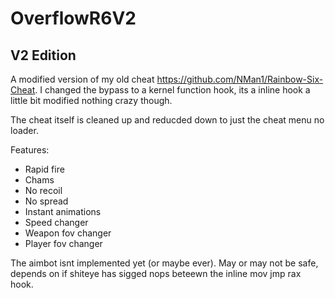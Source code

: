 # OverflowR6V2
## V2 Edition 

A modified version of my old cheat https://github.com/NMan1/Rainbow-Six-Cheat.
I changed the bypass to a kernel function hook, its a inline hook a little bit modified nothing crazy though.

The cheat itself is cleaned up and reducded down to just the cheat menu no loader.

Features: 
  - Rapid fire
  - Chams
  - No recoil
  - No spread
  - Instant animations
  - Speed changer
  - Weapon fov changer
  - Player fov changer
  
The aimbot isnt implemented yet (or maybe ever).
May or may not be safe, depends on if shiteye has sigged nops beteewn the inline mov jmp rax hook.


